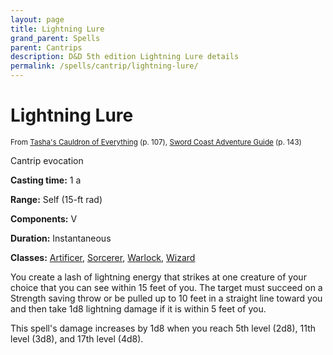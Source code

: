 ```yaml
---
layout: page
title: Lightning Lure
grand_parent: Spells
parent: Cantrips 
description: D&D 5th edition Lightning Lure details
permalink: /spells/cantrip/lightning-lure/
---
```


# Lightning Lure

<small>From <a target="_blank" href="https://dnd.wizards.com/products/tabletop-games/rpg-products/tashas-cauldron-everything">Tasha's Cauldron of Everything</a> (p. 107), <a target="_blank" href="https://dnd.wizards.com/products/tabletop-games/rpg-products/sc-adventurers-guide">Sword Coast Adventure Guide</a> (p. 143)</small>


Cantrip evocation

**Casting time:** 1 a

**Range:** Self (15-ft rad)

**Components:** V 

**Duration:** Instantaneous

**Classes:** [Artificer](/classes/artificer/), [Sorcerer](/classes/sorcerer/), [Warlock](/classes/warlock/), [Wizard](/classes/wizard/)

You create a lash of lightning energy that strikes at one creature of your choice that you can see within 15 feet of you. The target must succeed on a Strength saving throw or be pulled up to 10 feet in a straight line toward you and then take 1d8 lightning damage if it is within 5 feet of you.

   This spell's damage increases by 1d8 when you reach 5th level (2d8), 11th level (3d8), and 17th level (4d8).